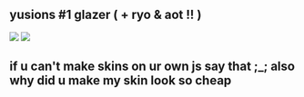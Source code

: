 ## yusions #1 glazer ( + ryo & aot !! )
![](https://media.discordapp.net/attachments/1067930843470909460/1400964351354998895/IMG_1436.png?ex=688e8d3a&is=688d3bba&hm=5a95272274cafba7a740849c07a62767e8ed4a46c7d2b712e4f43226272f8deb&=&format=webp&quality=lossless&width=1145&height=856)
![](https://media.discordapp.net/attachments/1373274223786594334/1400861338523275457/Skarmbild_2025-08-01_172034.png?ex=688e2d49&is=688cdbc9&hm=f7a13121ded86b174637ac36fb28a6317d18f1604c758784fd8a227f914bdbc3&=&format=webp&quality=lossless)
## if u can't make skins on ur own js say that ;_; also why did u make my skin look so cheap
<!--
**YUSlON/YUSlON** is a ✨ _special_ ✨ repository because its `README.md` (this file) appears on your GitHub profile.

Here are some ideas to get you started:

- 🔭 I’m currently working on ...
- 🌱 I’m currently learning ...
- 👯 I’m looking to collaborate on ...
- 🤔 I’m looking for help with ...
- 💬 Ask me about ...
- 📫 How to reach me: ...
- 😄 Pronouns: ...
- ⚡ Fun fact: ...
-->
